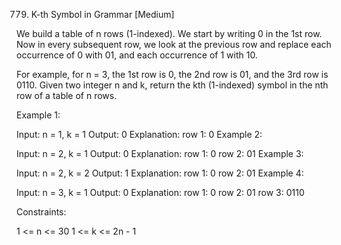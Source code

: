 779. K-th Symbol in Grammar [Medium]

We build a table of n rows (1-indexed). We start by writing 0 in the 1st row. Now in every subsequent row, we look at the previous row and replace each occurrence of 0 with 01, and each occurrence of 1 with 10.

For example, for n = 3, the 1st row is 0, the 2nd row is 01, and the 3rd row is 0110.
Given two integer n and k, return the kth (1-indexed) symbol in the nth row of a table of n rows.

Example 1:

Input: n = 1, k = 1
Output: 0
Explanation: row 1: 0
Example 2:

Input: n = 2, k = 1
Output: 0
Explanation:
row 1: 0
row 2: 01
Example 3:

Input: n = 2, k = 2
Output: 1
Explanation:
row 1: 0
row 2: 01
Example 4:

Input: n = 3, k = 1
Output: 0
Explanation:
row 1: 0
row 2: 01
row 3: 0110

Constraints:

1 <= n <= 30
1 <= k <= 2n - 1
